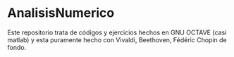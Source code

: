 # AnalisisNumerico
 
Este repositorio trata de códigos y ejercicios hechos en GNU OCTAVE (casi matlab) y esta puramente hecho con Vivaldi, Beethoven, Fédéric Chopin de fondo. 

